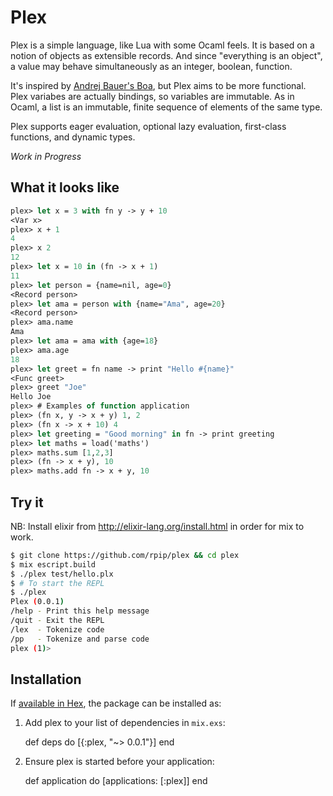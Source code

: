 # Plex

Plex is a simple language, like Lua with some Ocaml feels. It is based on a notion of objects as extensible records. And since "everything is an object", a value may behave simultaneously as an integer, boolean, function.

It's inspired by [Andrej Bauer's Boa](http://www.andrej.com/plzoo/html/boa.html), but Plex aims to be more functional. Plex variabes are actually bindings, so variables are immutable. As in Ocaml, a list is an immutable, finite sequence of elements of the same type.

Plex supports eager evaluation, optional lazy evaluation, first-class functions, and dynamic types.

_Work in Progress_

## What it looks like

```ocaml
plex> let x = 3 with fn y -> y + 10
<Var x>
plex> x + 1
4
plex> x 2
12
plex> let x = 10 in (fn -> x + 1)
11
plex> let person = {name=nil, age=0}
<Record person>
plex> let ama = person with {name="Ama", age=20}
<Record person>
plex> ama.name
Ama
plex> let ama = ama with {age=18}
plex> ama.age
18
plex> let greet = fn name -> print "Hello #{name}"
<Func greet>
plex> greet "Joe"
Hello Joe
plex> # Examples of function application
plex> (fn x, y -> x + y) 1, 2
plex> (fn x -> x + 10) 4
plex> let greeting = "Good morning" in fn -> print greeting
plex> let maths = load('maths')
plex> maths.sum [1,2,3]
plex> (fn -> x + y), 10
plex> maths.add fn -> x + y, 10
```

## Try it
NB: Install elixir from http://elixir-lang.org/install.html in order for mix to work. 
```bash
$ git clone https://github.com/rpip/plex && cd plex
$ mix escript.build
$ ./plex test/hello.plx
$ # To start the REPL
$ ./plex
Plex (0.0.1)
/help - Print this help message
/quit - Exit the REPL
/lex  - Tokenize code
/pp   - Tokenize and parse code
plex (1)>
```

## Installation

If [available in Hex](https://hex.pm/docs/publish), the package can be installed as:

  1. Add plex to your list of dependencies in `mix.exs`:

        def deps do
          [{:plex, "~> 0.0.1"}]
        end

  2. Ensure plex is started before your application:

        def application do
          [applications: [:plex]]
        end
